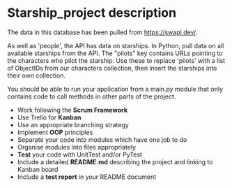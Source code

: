 # Starship_project description

The data in this database has been pulled from https://swapi.dev/.

As well as 'people', the API has data on starships. In Python, pull data on all available starships from the API. The "pilots" key contains URLs pointing to the characters who pilot the starship. Use these to replace 'pilots' with a list of ObjectIDs from our characters collection, then insert the starships into their own collection.

You should be able to run your application from a main.py module that only contains code to call methods in other parts of the project.

- Work following the **Scrum Framework**
- Use Trello for **Kanban**
- Use an appropriate branching strategy
- Implement **OOP** principles
- Separate your code into modules which have one job to do
- Organise modules into files appropriately
- **Test** your code with UnitTest and/or PyTest
- Include a detailed **README.md** describing the project and linking to Kanban board
- Include a **test report** in your README document